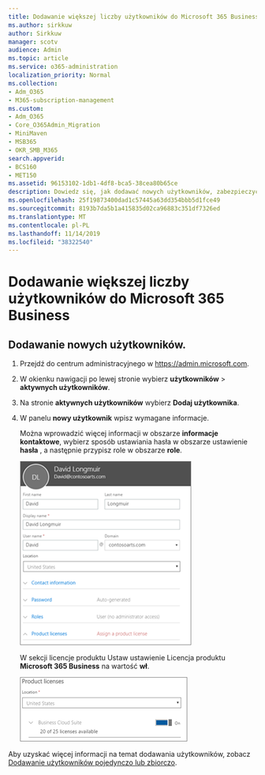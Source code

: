 ```yaml
---
title: Dodawanie większej liczby użytkowników do Microsoft 365 Business
ms.author: sirkkuw
author: Sirkkuw
manager: scotv
audience: Admin
ms.topic: article
ms.service: o365-administration
localization_priority: Normal
ms.collection:
- Adm_O365
- M365-subscription-management
ms.custom:
- Adm_O365
- Core_O365Admin_Migration
- MiniMaven
- MSB365
- OKR_SMB_M365
search.appverid:
- BCS160
- MET150
ms.assetid: 96153102-1db1-4df8-bca5-38cea80b65ce
description: Dowiedz się, jak dodawać nowych użytkowników, zabezpieczyć swoje urządzenia i przypisywać role w Microsoft 365 Business.
ms.openlocfilehash: 25f19873400dad1c57445a63dd354bbb5d1fce49
ms.sourcegitcommit: 8193b7da5b1a415835d02ca96883c351df7326ed
ms.translationtype: MT
ms.contentlocale: pl-PL
ms.lasthandoff: 11/14/2019
ms.locfileid: "38322540"
---
```

# <a name="add-more-users-to-microsoft-365-business"></a>Dodawanie większej liczby użytkowników do Microsoft 365 Business

## <a name="add-new-users"></a>Dodawanie nowych użytkowników.

1. Przejdź do centrum administracyjnego w <a href="https://go.microsoft.com/fwlink/p/?linkid=837890" target="_blank">https://admin.microsoft.com</a>. 
2. W okienku nawigacji po lewej stronie wybierz **użytkowników** \> **aktywnych użytkowników**.
3. Na stronie **aktywnych użytkowników** wybierz **Dodaj użytkownika**.
4. W panelu **nowy użytkownik** wpisz wymagane informacje. 
  
    Można wprowadzić więcej informacji w obszarze **informacje kontaktowe**, wybierz sposób ustawiania hasła w obszarze ustawienie **hasła** , a następnie przypisz role w obszarze **role**.
      
    ![Enter user information in the New user card](media/f04d39ca-48be-4868-8330-8552a4754c8b.png)
      
    W sekcji licencje produktu Ustaw ustawienie Licencja produktu **Microsoft 365 Business** na wartość **wł**.
      
    ![Set the license setting to On position](media/7404f7f7-93bc-44a3-9ffb-4208b5b17402.png)
  
Aby uzyskać więcej informacji na temat dodawania użytkowników, zobacz [Dodawanie użytkowników pojedynczo lub zbiorczo](https://docs.microsoft.com/office365/admin/add-users/add-users).
  
